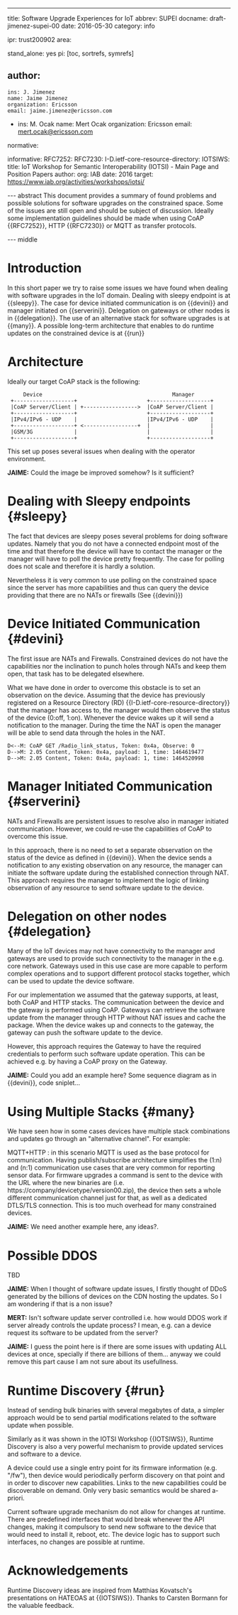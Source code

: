 ---
title: Software Upgrade Experiences for IoT
abbrev: SUPEI
docname: draft-jimenez-supei-00
date: 2016-05-30
category: info

ipr: trust200902
area:

stand_alone: yes
pi: [toc, sortrefs, symrefs]

author:
 -
    ins: J. Jimenez
    name: Jaime Jimenez
    organization: Ericsson
    email: jaime.jimenez@ericsson.com
 -
    ins: M. Ocak
    name: Mert Ocak
    organization: Ericsson
    email: mert.ocak@ericsson.com


normative:

informative:
  RFC7252:
  RFC7230:
  I-D.ietf-core-resource-directory:
  IOTSIWS:
    title: IoT Workshop for Semantic Interoperability (IOTSI) - Main Page and Position Papers
    author: 
      org: IAB
    date: 2016
    target: https://www.iab.org/activities/workshops/iotsi/


--- abstract
This document provides a summary of found problems and possible solutions for software upgrades on the constrained space. Some of the issues are still open and should be subject of discussion. Ideally some implementation guidelines should be made when using CoAP {{RFC7252}}, HTTP {{RFC7230}} or MQTT as transfer protocols.

--- middle

Introduction
============

In this short paper we try to raise some issues we have found when dealing with software upgrades in the IoT domain. Dealing with sleepy endpoint is at {{sleepy}}. The case for device initiated communication is on {{devini}} and manager initiated on {{serverini}}. Delegation on gateways or other nodes is in {{delegation}}. The use of an alternative stack for software upgrades is at {{many}}. A possible long-term architecture that enables to do runtime updates on the constrained device is at {{run}} 

Architecture
============

Ideally our target CoAP stack is the following:


         Device                                         Manager
     +-------------------+                      +-------------------+
     |CoAP Server/Client | +----------------->  |CoAP Server/Client |
     +-------------------+                      +-------------------+
     |IPv4/IPv6 - UDP    |                      |IPv4/IPv6 - UDP    |
     +-------------------+ <-----------------+  |                   |
     |GSM/3G             |                      |                   |
     +-------------------+                      +-------------------+

This set up poses several issues when dealing with the operator environment.


**JAIME:** Could the image be improved somehow? Is it sufficient?

Dealing with Sleepy endpoints {#sleepy}
=============================

The fact that devices are sleepy poses several problems for doing software updates. Namely that you do not have a connected endpoint most of the time and that therefore the device will have to contact the manager or the manager will have to poll the device pretty frequently. The case for polling does not scale and therefore it is hardly a solution. 

Nevertheless it is very common to use polling on the constrained space since the server has more capabilities and thus can query the device providing that there are no NATs or firewalls (See {{devini}})


Device Initiated Communication {#devini}
==============================

The first issue are NATs and Firewalls. Constrained devices do not have the capabilities nor the inclination to punch holes through NATs and keep them open, that task has to be delegated elsewhere. 

What we have done in order to overcome this obstacle is to set an observation on the device. Assuming that the device has previously registered on a Resource Directory (RD) {{I-D.ietf-core-resource-directory}} that the manager has access to, the manager would then observe the status of the device (0:off, 1:on). Whenever the device wakes up it will send a notification to the manager. During the time the NAT is open the manager will be able to send data through the holes in the NAT.

~~~~~~~~~~~
D<--M: CoAP GET /Radio_link_status, Token: 0x4a, Observe: 0  
D-->M: 2.05 Content, Token: 0x4a, payload: 1, time: 1464619477
D-->M: 2.05 Content, Token: 0x4a, payload: 1, time: 1464520998
~~~~~~~~~~~

Manager Initiated Communication {#serverini}
==============================
NATs and Firewalls are persistent issues to resolve also in manager initiated communication. However, we could re-use the capabilities of CoAP to overcome this issue.

In this approach, there is no need to set a separate observation on the status of the device as defined in {{devini}}. When the device sends a notification to any existing observation on any resource, the manager can initiate the software update during the established connection through NAT. This approach requires the manager to implement the logic of linking observation of any resource to send software update to the device.

Delegation on other nodes {#delegation}
=========================

Many of the IoT devices may not have connectivity to the manager and gateways are used to provide such connectivity to the manager in the e.g. core network. Gateways used in this use case are more capable to perform complex operations and to support different protocol stacks together, which can be used to update the device software. 

For our implementation we assumed that the gateway supports, at least, both CoAP and HTTP stacks. The communication between the device and the gateway is performed using CoAP. Gateways can retrieve the software update from the manager through HTTP without NAT issues and cache the package. When the device wakes up and connects to the gateway, the gateway can push the software update to the device.

However, this approach requires the Gateway to have the required credentials to perform such software update operation. This can be achieved e.g. by having a CoAP proxy on the Gateway.

**JAIME:** Could you add an example here? Some sequence diagram as in {{devini}}, code sniplet...

Using Multiple Stacks {#many}
=====================

We have seen how in some cases devices have multiple stack combinations and updates go through an "alternative channel". For example:

MQTT+HTTP
: in this scenario MQTT is used as the base protocol for communication. Having publish/subscribe architecture simplifies the (1:n) and (n:1) communication use cases that are very common for reporting sensor data. For firmware upgrades a command is sent to the device with the URL where the new binaries are (i.e. https://company/devicetype/version00.zip), the device then sets a whole different communication channel just for that, as well as a dedicated DTLS/TLS connection. This is too much overhead for many constrained devices. 

**JAIME:** We need another example here, any ideas?. 

Possible DDOS
==============

TBD

**JAIME:** When I thought of software update issues, I firstly thought of DDoS generated by the billions of devices on the CDN hosting the updates. So I am wondering if that is a non issue? 

**MERT:** Isn't software update server controlled i.e. how would DDOS work if server already controls the update process? I mean, e.g. can a device request its software to be updated from the server? 

**JAIME:** I guess the point here is if there are some issues with updating ALL devices at once, specially if there are billions of them... anyway we could remove this part cause I am not sure about its usefullness.

Runtime Discovery {#run}
=================

Instead of sending bulk binaries with several megabytes of data, a simpler approach would be to send partial modifications related to the software update when possible. 

Similarly as it was shown in the IOTSI Workshop {{IOTSIWS}}, Runtime Discovery is also a very powerful mechanism to provide updated services and software to a device.

A device could use a single entry point for its firmware information (e.g. "/fw"), then device would periodically perform discovery on that point and in order to discover new capabilities. Links to the new capabilities could be discoverable on demand. Only very basic semantics would be shared a-priori.

Current software upgrade mechanism do not allow for changes at runtime. There are predefined interfaces that would break whenever the API changes, making it compulsory to send new software to the device that would need to install it, reboot, etc. The device logic has to support such interfaces, no changes are possible at runtime. 


Acknowledgements
=================

Runtime Discovery ideas are inspired from Matthias Kovatsch's presentations on HATEOAS at {{IOTSIWS}}. Thanks to Carsten Bormann for the valuable feedback.

